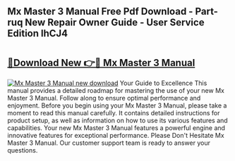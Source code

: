 ## Mx Master 3 Manual Free Pdf Download - Part-ruq New Repair Owner Guide - User Service Edition lhCJ4

# <h2><a href="http://cf25667.oget.top/?id=Mx+Master+3+Manual">🔗Download New 👉🔴 Mx Master 3 Manual</a></h2>

[![Mx Master 3 Manual new download](https://i.imgur.com/5g1atiW.png)](http://cf25667.oget.top/?id=Mx+Master+3+Manual)
Your Guide to Excellence This manual provides a detailed roadmap for mastering the use of your new Mx Master 3 Manual. Follow along to ensure optimal performance and enjoyment. Before you begin using your Mx Master 3 Manual, please take a moment to read this manual carefully. It contains detailed instructions for product setup, as well as information on how to use its various features and capabilities. Your new Mx Master 3 Manual features a powerful engine and innovative features for exceptional performance. Please Don't Hesitate Mx Master 3 Manual. Our customer support team is ready to answer your questions.
